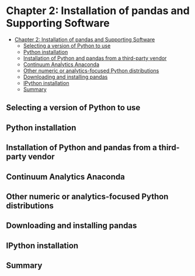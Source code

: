 
# Chapter 2: Installation of pandas and Supporting Software

<!-- toc orderedList:0 depthFrom:1 depthTo:6 -->

- [Chapter 2: Installation of pandas and Supporting Software](#chapter-2-installation-of-pandas-and-supporting-software)
	- [Selecting a version of Python to use](#selecting-a-version-of-python-to-use)
	- [Python installation](#python-installation)
	- [Installation of Python and pandas from a third-party vendor](#installation-of-python-and-pandas-from-a-third-party-vendor)
	- [Continuum Analytics Anaconda](#continuum-analytics-anaconda)
	- [Other numeric or analytics-focused Python distributions](#other-numeric-or-analytics-focused-python-distributions)
	- [Downloading and installing pandas](#downloading-and-installing-pandas)
	- [IPython installation](#ipython-installation)
	- [Summary](#summary)

<!-- tocstop -->

## Selecting a version of Python to use

## Python installation

## Installation of Python and pandas from a third-party vendor

## Continuum Analytics Anaconda

## Other numeric or analytics-focused Python distributions

## Downloading and installing pandas

## IPython installation

## Summary
